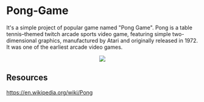 # Pong-Game
It's a simple project of popular game named "Pong Game". Pong is a table tennis–themed twitch arcade sports video game, featuring simple two-dimensional graphics, manufactured by Atari and originally released in 1972. It was one of the earliest arcade video games.

<p align="center">
  <img src="https://user-images.githubusercontent.com/116543741/223544443-20aa110e-f3bd-419b-b43d-d8ab62c33c2c.png" />
</p>

## Resources
https://en.wikipedia.org/wiki/Pong
